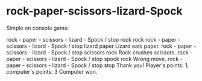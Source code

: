 # rock-paper-scissors-lizard-Spock

Simple on console game:

rock - paper - scissors - lizard - Spock / stop
rock
rock
rock - paper - scissors - lizard - Spock / stop
lizard
paper
Lizard eats paper.
rock - paper - scissors - lizard - Spock / stop
scissors
rock
Rock crushes scissors.
rock - paper - scissors - lizard - Spock / stop
spock
rock
Wrong move.
rock - paper - scissors - lizard - Spock / stop
stop
Thank you!
Player's points: 1, computer's points: 3
Computer won.
